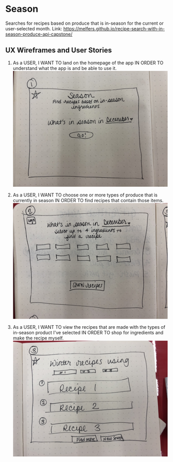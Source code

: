 # Season
Searches for recipes based on produce that is in-season for the current or user-selected month.
Link: https://melfers.github.io/recipe-search-with-in-season-produce-api-capstone/

## UX Wireframes and User Stories

1. As a USER, I WANT TO land on the homepage of the app IN ORDER TO understand what the app is and be able to use it. 
![image of wireframe for homepage](https://github.com/melfers/recipe-search-with-in-season-produce-api-capstone/blob/master/Photos/wireframeLandingPage.jpg)

2. As a USER, I WANT TO choose one or more types of produce that is currently in season IN ORDER TO find recipes that contain those items.
![image of wireframe for page to choose which produce to find recipes for](https://github.com/melfers/recipe-search-with-in-season-produce-api-capstone/blob/master/Photos/wireframeProducePage.jpg)

3. As a USER, I WANT TO view the recipes that are made with the types of in-season product I've selected IN ORDER TO shop for ingredients and make the recipe myself. 
![image of wireframe for page to display recipes](https://github.com/melfers/recipe-search-with-in-season-produce-api-capstone/blob/master/Photos/wireframeRecipePage.jpg)
